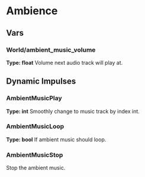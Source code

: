 # Ambience
## Vars
### World/ambient_music_volume
**Type: float**
Volume next audio track will play at.
## Dynamic Impulses
### AmbientMusicPlay
**Type: int**
Smoothly change to music track by index int.
### AmbientMusicLoop
**Type: bool**
If ambient music should loop.
### AmbientMusicStop
Stop the ambient music.